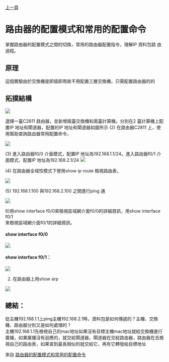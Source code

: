 [上一頁](https://jian-hong-wu.github.io/blog/)

# 路由器的配置模式和常用的配置命令

掌握路由器的配置模式之間的切換，常用的路由器配置指令，理解IP 資料包路 由過程。  
## 原理  
這個實驗由於交換機是即插即用故不用配置三層交換機，只需配置路由器的的  
## 拓撲結構  

![](https://jian-hong-wu.github.io/blog/路由器的配置模式和常用的配置命令/1.png)

選擇一臺C2811 路由器，並新增兩臺交換機和兩臺計算機。分別在2 臺計算機上配置IP 地址和閘道器，配置的IP 地址和閘道器如圖所示
(2) 在路由器C2811 上，使用幫助查詢路由器常用配置命令，

![](https://jian-hong-wu.github.io/blog/路由器的配置模式和常用的配置命令/2.png)

(3) 進入路由器f0/0 介面模式，配置IP 地址為192.168.1.1/24。進入路由器f0/1 介面模式，配置IP 地址為192.168.2.1/24
![](https://jian-hong-wu.github.io/blog/路由器的配置模式和常用的配置命令/3.png)

(4) 在路由器全域性模式下使用show ip route 檢視路由表，

![](https://jian-hong-wu.github.io/blog/路由器的配置模式和常用的配置命令/4.png)

(5) 192.168.1.100 與192.168.2.100 之間進行ping 通

![](https://jian-hong-wu.github.io/blog/路由器的配置模式和常用的配置命令/5.png)

6)用show interface f0/0來檢視區域網介面f0/0的詳細資訊，用show interface f0/1  
來檢視區域網介面f0/1的詳細資訊。  
#### show interface f0/0  

![](https://jian-hong-wu.github.io/blog/路由器的配置模式和常用的配置命令/6.png)

#### show interface f0/1：

![](https://jian-hong-wu.github.io/blog/路由器的配置模式和常用的配置命令/7.png)

2. 在路由器上用show arp

![](https://jian-hong-wu.github.io/blog/路由器的配置模式和常用的配置命令/8.png)

## 總結：  
從主機192.168.1.1上ping主機192.168.2.1時，資料包是如何傳遞的？主機、交換機、路由器分別又是如何處理的？  
主機192.168.1.1先檢視自己的mac地址如果沒有目標主機mac地址就給交換機進行廣播，如果廣播沒有迴應的，就交給閘道器，閘道器在交給路由器，路由器在去檢視自己的路由表，如果查到最長相似的就交給它，再有它轉發給目標地址  

來自 [路由器的配置模式和常用的配置命令](https://www.itread01.com/content/1543884363.html)

